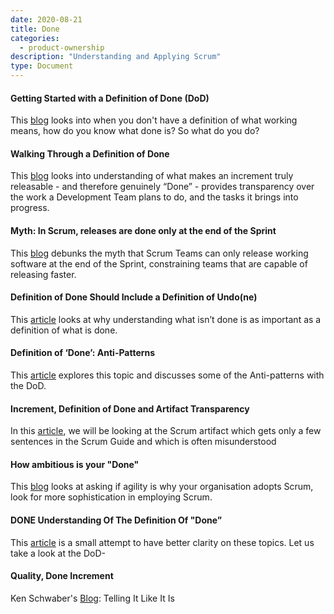 ```yaml
---
date: 2020-08-21
title: Done
categories:
  - product-ownership
description: "Understanding and Applying Scrum"
type: Document
---
```

#### Getting Started with a Definition of Done (DoD)
This [blog](https://www.scrum.org/resources/blog/getting-started-definition-done-dod) looks into when you don't have a definition of what working means, how do you know what done is? So what do you do?

#### Walking Through a Definition of Done
This [blog](https://www.scrum.org/resources/blog/walking-through-definition-done) looks into understanding of what makes an increment truly releasable - and therefore genuinely “Done” - provides transparency over the work a Development Team plans to do, and the tasks it brings into progress.

#### Myth: In Scrum, releases are done only at the end of the Sprint
This [blog](https://www.scrum.org/resources/blog/myth-3-scrum-releases-are-done-only-end-sprint) debunks the myth that Scrum Teams can only release working software at the end of the Sprint, constraining teams that are capable of releasing faster.

#### Definition of Done Should Include a Definition of Undo(ne)
This [article](https://www.scrum.org/resources/blog/definition-done-should-include-definition-undone) looks at why understanding what isn’t done is as important as a definition of what is done.

#### Definition of ‘Done’: Anti-Patterns
This [article](https://medium.com/serious-scrum/definition-of-done-anti-patterns-18f2bfdf1083) explores this topic and discusses some of the Anti-patterns with the DoD.

#### Increment, Definition of Done and Artifact Transparency
In this [article](https://www.vivifyscrum.com/insights/increment-definition-of-done-and-artifact-transparency), we will be looking at the Scrum artifact which gets only a few sentences in the Scrum Guide and which is often misunderstood

#### How ambitious is your "Done"
This [blog](https://www.scrum.org/resources/blog/how-ambitious-your-done) looks at asking if agility is why your organisation adopts Scrum, look for more sophistication in employing Scrum.

#### DONE Understanding Of The Definition Of "Done”
This [article](https://www.scrum.org/resources/blog/done-understanding-definition-done) is a small attempt to have better clarity on these topics. Let us take a look at the DoD-

#### Quality, Done Increment
Ken Schwaber's [Blog](https://kenschwaber.wordpress.com/2015/10/05/quality-done-increment/): Telling It Like It Is

